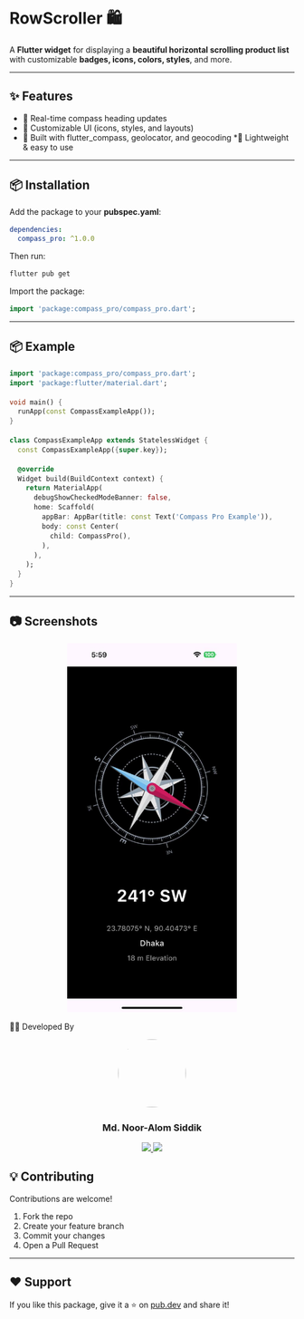 # RowScroller 🛍️

A **Flutter widget** for displaying a **beautiful horizontal scrolling product list** with customizable **badges, icons, colors, styles**, and more.

---

## ✨ Features
* 🔄 Real-time compass heading updates
* 🎨 Customizable UI (icons, styles, and layouts)
* 📡 Built with flutter_compass, geolocator, and geocoding
*🧭 Lightweight & easy to use

---

## 📦 Installation

Add the package to your **pubspec.yaml**:

```yaml
dependencies:
  compass_pro: ^1.0.0
```

Then run:

```bash
flutter pub get
```

Import the package:

```dart
import 'package:compass_pro/compass_pro.dart';
```

---

## 📦 Example

```dart
import 'package:compass_pro/compass_pro.dart';
import 'package:flutter/material.dart';

void main() {
  runApp(const CompassExampleApp());
}

class CompassExampleApp extends StatelessWidget {
  const CompassExampleApp({super.key});

  @override
  Widget build(BuildContext context) {
    return MaterialApp(
      debugShowCheckedModeBanner: false,
      home: Scaffold(
        appBar: AppBar(title: const Text('Compass Pro Example')),
        body: const Center(
          child: CompassPro(),
        ),
      ),
    );
  }
}
```

---

## 📷 Screenshots
<p align="center">
  <img src="https://github.com/nooralom1/compass_pro/blob/main/asset/example.jpeg?raw=true" width="300" />
</p>



👨‍💻 Developed By
<p align="center"> <img src="https://avatars.githubusercontent.com/u/132379427?v=4" width="120" height="120" style="border-radius:50%" /> </p> <h3 align="center">Md. Noor-Alom Siddik</h3> <p align="center"> <a href="https://github.com/nooralom1"> <img src="https://img.shields.io/badge/GitHub-mdabdullahalsiddik-black?logo=github" /> </a> <a href="mailto:mailto:noor418534@gmail.com"> <img src="https://img.shields.io/badge/Email-mdabdullahalsiddik.dev%40gmail.com-red?logo=gmail" /> </a> </p>


## 💡 Contributing

Contributions are welcome!

1. Fork the repo
2. Create your feature branch
3. Commit your changes
4. Open a Pull Request

---

## ❤️ Support

If you like this package, give it a ⭐ on [pub.dev](https://pub.dev/packages/compass_pro) and share it!
